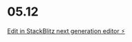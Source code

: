 # 05.12

[Edit in StackBlitz next generation editor ⚡️](https://stackblitz.com/~/github.com/Sanja-max/05.12)